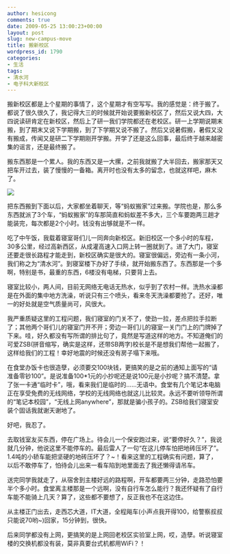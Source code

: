 ```yaml
---
author: hesicong
comments: true
date: 2009-05-25 13:00:23+00:00
layout: post
slug: new-campus-move
title: 搬新校区
wordpress_id: 1790
categories:
- 生活
tags:
- 清水河
- 电子科大新校区
---
```


搬新校区都是上个星期的事情了，这个星期才有空写写。我的感觉是：终于搬了。都说了很久很久了，我记得大三的时候就开始说要搬新校区了，然后又说大四，大四说读研肯定在新校区，然后上了研一我们学院都还在老校区。研一上学期说期末搬，到了期末又说下学期搬，到了下学期又说不搬了。然后又说暑假搬，暑假又没有搬成，传闻又是研二下学期刚开学搬。开学了还是这么回事，最后终于越来越密集的谣言，还是最终搬了。

搬东西那是一个累人。我的东西又是一大摞，之前我就搬了大半回去，搬家那天又把车开过去，装了慢慢的一备箱。离开时也没有太多的留念，也就这样吧，麻木了。

[](/images/2009-5-21/20090521.jpg)![](/images/2009-5-21/image/thumb/20090521.jpg)

把东西搬到下面以后，大家都坐着聊天，等“蚂蚁搬家”过来搬。学院也是，那么多东西就派了3个车，“蚂蚁搬家”的车那简直和蚂蚁差不多大，三个车要跑两三趟才能装完，每次都是2个小时。钱没有出够就是不一样。

吃了中午饭，我载着寝室哥们儿一同奔向新校区。新旧校区一个多小时的车程，30多公里，经过高新西区，从成灌高速入口网上转一圈就到了。进了大门，寝室还要走很长路程才能走到，新校区确实是很大的。寝室很偏远，旁边有一条小河，我们称之为“清水河”。到寝室楼下办好了手续，就开始搬东西了。东西那是一个多啊，特别是书，最重的东西，6楼没有电梯，只要背上去。

寝室比较小，两人间，目前无网络无电话无热水，似乎到了农村一样。洗热水澡都是在外面的集中地方洗澡，听说只有三个喷头，看来冬天洗澡都要抢了。还好，唯一的好处就是空气质量尚可，风很大。

我严重质疑这里的工程问题，我们寝室的门关不了，使劲一拉，差点把拉手拉断了；其他两个哥们儿的寝室门开不开；旁边一哥们儿的寝室一关门门上的门牌掉了下来。哇，好久都没有写所谓的排比句了，竟然是写道这样的地方。不知道俺们的可爱ZSB(拼音缩写，确实是这样，还带SB两字)校长是不是想我们帮他一起搬了，这样给我们的工程！幸好地震的时候还没有房子塌下来哦。

在食堂办饭卡也很造孽，必须要交100块钱，更搞笑的是之前的通知上面写的“请准备零钞100”。是说准备100*1元的小抄呢还是说100元是小抄呢？搞不清楚。拿了张一卡通“临时卡”，哦，看来我们是临时的……无语中。食堂有几个笔记本电脑正在享受免费的无线网络，学校的无线网络也就这儿比较灵。永远不要听领导所谓的“笔记本校园”，“无线上网anywhere”，那就是骗小孩子的。ZSB给我们寝室安装个固话我就谢天谢地了。

好吧，我忍了。

去取钱室友买东西，停在广场上。待会儿一个保安跑过来，说“要停好久？”，我说就几分钟，他说这里不能停车的。最后雷人了一句“在这儿停车怕把地砖压坏了”。1.4吨的小轿车能把坚硬的地砖压坏了？~！看来这里的工程确实有问题，算了，以后不敢停车了，怕待会儿出来一看车陷到地里面去了我还懒得请吊车。

送完同学我就走了，从宿舍到主楼好远的路程啊，开车都要两三分钟，走路恐怕要半个多小时。食堂离主楼那是一个远啊，没有自行车怎么能行？我还怀疑有了自行车能不能骑上几天？算了，这些都不要想了，反正我也不在这边住。

从主楼正门出去，走西芯大道，IT大道，全程飚车(小声点我开得100，给警察叔叔只能说70哟~)回家，15分钟到，很快。

后来同学都没有上网，更搞笑的是上网回老校区实验室上网，哎，造孽。听说寝室楼的交换机都没有装，莫非真要台式机都用WiFi？！